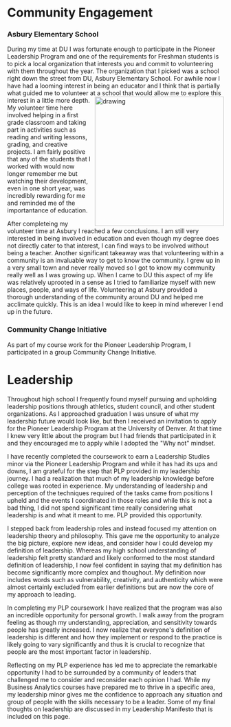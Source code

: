 # Community Engagement
### Asbury Elementary School

During my time at DU I was fortunate enough to participate in the Pioneer Leadership Program and one of the requirements for Freshman students is to pick a local organization that interests you and commit to volunteering with them throughout the year. The organization that I picked was a school right down the street from DU, Asbury Elementary School. For awhile now I have had a looming interest in being an educator and I think that is partially what guided me to volunteer at a school that would allow me to explore this interest in a little more depth. <img align = "right" src = "https://user-images.githubusercontent.com/98546888/161779438-f886e853-054d-46fd-8b03-1d109b40c77f.png" alt = "drawing" width = "300"/>My volunteer time here involved helping in a first grade classroom and taking part in activities such as reading and writing lessons, grading, and creative projects. I am fairly positive that any of the students that I worked with would now longer remember me but watching their development, even in one short year, was incredibly rewarding for me and reminded me of the importantance of education. 

After completeing my volunteer time at Asbury I reached a few conclusions. I am still very interested in being involved in education and even though my degree does not directly cater to that interest, I can find ways to be involved without being a teacher. Another significant takeaway was that volunteering within a community is an invaluable way to get to know the community. I grew up in a very small town and never really moved so I got to know my community really well as I was growing up. When I came to DU this aspect of my life was relatively uprooted in a sense as I tried to familiarize myself with new places, people, and ways of life. Volunteering at Asbury provided a thorough understanding of the community around DU and helped me acclimate quickly. This is an idea I would like to keep in mind wherever I end up in the future. 

### Community Change Initiative


As part of my course work for the Pioneer Leadership Program, I participated in a group Community Change Initiative. 

# Leadership

Throughout high school I frequently found myself pursuing and upholding leadership positions through athletics, student council, and other student organizations. As I approached graduation I was unsure of what my leadership future would look like, but then I received an invitation to apply for the Pioneer Leadership Program at the University of Denver. At that time I knew very little about the program but I had friends that participated in it and they encouraged me to apply while I adopted the "Why not" mindset. 

I have recently completed the coursework to earn a Leadership Studies minor via the Pioneer Leadership Program and while it has had its ups and downs, I am grateful for the step that PLP provided in my leadership journey. I had a realization that much of my leadership knowledge before college was rooted in experience. My understanding of leadership and perception of the techniques required of the tasks came from positions I upheld and the events I coordinated in those roles and while this is not a bad thing, I did not spend significant time really considering what leadership is and what it meant to me. PLP provided this opportunity. 

I stepped back from leadership roles and instead focused my attention on leadership theory and philosophy. This gave me the opportunity to analyze the big picture, explore new ideas, and consider how I could develop my definition of leadership. Whereas my high school understanding of leadership felt pretty standard and likely conformed to the most standard definition of leadership, I now feel confident in saying that my definition has become significantly more complex and thoughout. My definition now includes words such as vulnerability, creativity, and authenticity which were almost certainly excluded from earlier definitions but are now the core of my approach to leading. 

In completing my PLP coursework I have realized that the program was also an incredible opportunity for personal growth. I walk away from the program feeling as though my understanding, appreciation, and sensitivity towards people has greatly increased. I now realize that everyone's definition of leadership is different and how they implement or respond to the practice is likely going to vary significantly and thus it is crucial to recognize that people are the most important factor in leadership. 

Reflecting on my PLP experience has led me to appreciate the remarkable opportunity I had to be surrounded by a community of leaders that challenged me to consider and reconsider each opinion I had. While my Business Analytics courses have prepared me to thrive in a specific area, my leadership minor gives me the confidence to approach any situation and group of people with the skills necessary to be a leader. Some of my final thoughts on leadership are discussed in my Leadership Manifesto that is included on this page.
